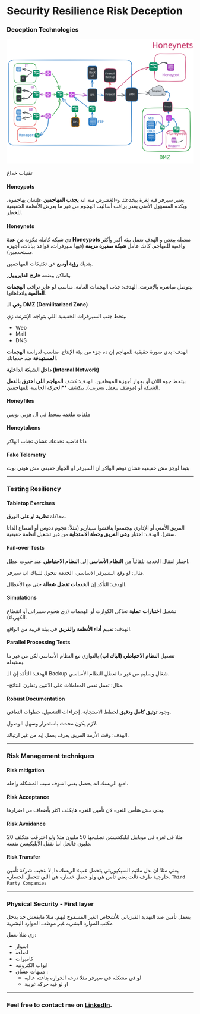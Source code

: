 # Security Resilience Risk Deception
### **Deception Technologies**
<p align ="center">
    <img src= "/network_security/photo/honeynet.svg" alt = "access management"
</p>

تقنيات خداع 

#### Honeypots
يعتبر سيرفر فيه ثغرة بيخدعك و-الغضرض منه انه **يجذب المهاجمين** علشان يهاجموه، وبكده المسؤول الأمني يقدر يراقب أساليب الهجوم من غير ما يعرض الأنظمة الحقيقية للخطر.

#### Honeynets

 
دي شبكة كاملة مكونة من **عدة Honeypots** متصلة ببعض و الهدف تعمل بيئة أكبر وأكثر واقعية للمهاجم.
كأنك عامل **شبكة صغيرة مزيفة** (فيها سيرفرات، قواعد بيانات، أجهزة مستخدمين).

بتديك **رؤية أوسع** عن تكتيكات المهاجمين.

,واماكن وضعه **خارج الفايروول**

بيتوصل مباشرة بالإنترنت.
الهدف: جذب الهجمات العامة.
مناسب لو عايز تراقب **الهجمات العالمية** واتجاهاتها.

و**في الـ DMZ (Demilitarized Zone)**

بيتحط جنب السيرفرات الحقيقية اللي بتواجه الإنترنت زي 
- Web
- Mail
- DNS

الهدف: يدي صورة حقيقية للمهاجم إن ده جزء من بيئة الإنتاج.
مناسب لدراسة **الهجمات المستهدفة** ضد خدماتك.


 **داخل الشبكة الداخلية (Internal Network)**

بيتحط جوه اللان أو بجوار أجهزة الموظفين.
الهدف: كشف **المهاجم اللي اخترق بالفعل** الشبكة أو (موظف بيعمل تسريب).
بيكشف **الحركة الجانبية للمهاجمين.

#### Honeyfiles
ملفات ملغمة بتتحط في ال هوني بوتس

#### Honeytokens
داتا فاضيه تخدعك عشان تجذب الهاكر

#### Fake Telemetry
بتبقا لوجز مش حقيقيه عشان توهم الهاكر ان السيرفر او الجهاز حقيقي مش هوني بوت

----
### **Testing Resiliency**

#### Tabletop Exercises

محاكاة **نظرية او على الورق**.

الفريق الأمني أو الإداري بيجتمعوا يناقشوا سيناريو (مثلاً: هجوم ددوس أو انقطاع الداتا سنتر).
الهدف: اختبار **وعي الفريق وخطة الاستجابة** من غير تشغيل أنظمة حقيقية.

#### Fail-over Tests

اختبار انتقال الخدمة تلقائياً من **النظام الأساسي** إلى **النظام الاحتياطي** عند حدوث عطل.

مثال: لو وقع الـسيرفر الاساسي، الخدمة تتحول للـباك اب سيرفر.

 الهدف: التأكد إن **الخدمات تفضل شغالة** حتى مع الأعطال.

#### Simulations

تشغيل **اختبارات عملية** تحاكي الكوارث أو الهجمات (زي هجوم سيبراني أو انقطاع الكهرباء).

الهدف: تقييم **أداء الأنظمة والفريق** في بيئة قريبة من الواقع.

#### Parallel Processing Tests

تشغيل **النظام الاحتياطي (الباك اب)** بالتوازي مع النظام الأساسي لكن من غير ما يستبدله.

الهدف: التأكد إن الـ Backup شغال وسليم من غير ما تعطل النظام الأساسي.

-مثال: تعمل نفس المعاملات على الاتنين وتقارن النتائج.

#### Robust Documentation

وجود **توثيق كامل ودقيق** لخطط الاستجابة، إجراءات التشغيل، خطوات التعافي.

لازم يكون محدث باستمرار وسهل الوصول.

الهدف: وقت الأزمة الفريق يعرف يعمل إيه من غير ارتباك.

----
### **Risk Management techniques**
#### Risk mitigation 

امنع الريسك انه يحصل يعني اشوف سبب المشكله واحله.

#### Risk Acceptance

يعني مش هنأمن الثغره لان تأمين الثغره هايكلف اكثر بأضغاف من اضرارها.

#### Risk Avoidance

مثلا في ثغره في موبايبل ابليكشيشن تصليحها 50 مليون مثلا ولو اخترقت هتكلف 20 مليون فالحل اننا نقفل الابليكيشن نفسه.
#### Risk Transfer

يعني مثلا ان بدل ماتيم السيكيوريتي يتحمل عبء الريسك دا, لا بنجيب شركة تأمين خلرجية طرف تالت يعني تأمن هي ولو حصل خساره هي اللي تتحمل الخساره.
`Third Party Companies`

----
### **Physical Security - First layer**
بتعمل تأمين ضد التهديد الفيزيائي للأشخاص الغير المسموح ليهم.
مثلا مايفعش حد يدخل مكتب الموارد البشريه غير موظف الموارد البشرية
 
 زي مثلا نعمل:
 - اسوار
 - اضاءه
 - كاميرات
 - ابواب الكترونيه
 - منبهات عشان :
	 - لو في مشكله في سيرفر مثلا درحه الحراره بتاعته عاليه
	 - او لو فيه حركه غريبة

---

### **Feel free to contact me on** **[LinkedIn](https://www.linkedin.com/in/saeed-elfiky-61188b24b/)**.
